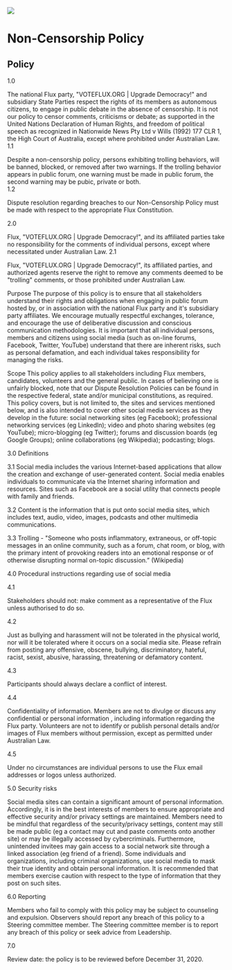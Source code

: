 
<img src="../Flux_Icon_Colour55.png" />

# Non-Censorship Policy 

## Policy
1.0

The national Flux party, "VOTEFLUX.ORG | Upgrade Democracy!" and subsidiary State Parties respect the rights of its members as autonomous citizens, to engage in public debate in the absence of censorship.  It is not our policy to censor comments, criticisms or debate; as supported in the United Nations Declaration of Human Rights, and freedom of political speech as recognized in Nationwide News Pty Ltd v Wills (1992) 177 CLR 1, the High Court of Australia, except where prohibited under Australian Law. 
1.1

Despite a non-censorship policy, persons exhibiting trolling behaviors, will be banned, blocked, or removed after two warnings.  If the trolling behavior appears in public forum, one warning must be made in public forum, the second warning may be pubic, private or both.  
1.2 

Dispute resolution regarding breaches to our Non-Censorship Policy must be made with respect to the appropriate Flux Constitution.

2.0

Flux, "VOTEFLUX.ORG | Upgrade Democracy!", and its affiliated parties take no responsibility for the comments of individual persons, except where necessitated under Australian Law. 
2.1 

Flux, "VOTEFLUX.ORG | Upgrade Democracy!", its affiliated parties, and authorized agents reserve the right to remove any comments deemed to be "trolling" comments, or those prohibited under Australian Law.

Purpose 
The purpose of this policy is to ensure that all stakeholders understand their rights and obligations when engaging in public forum hosted by, or in association with the national Flux party and it's subsidiary party  affiliates.  We encourage mutually respectful exchanges, tolerance, and encourage the use of deliberative discussion and conscious communication methodologies.  It is important that all individual persons, members and citizens using social media (such as on-line forums, Facebook, Twitter, YouTube) understand that there are inherent risks, such as personal defamation, and each individual takes responsibility for managing the risks. 

Scope 
This policy applies to all stakeholders including Flux members, candidates, volunteers and the general public. In cases of believing one is unfairly blocked, note that our Dispute Resolution Policies can be found in the respective federal, state and/or municipal constitutions, as required.  This policy covers, but is not limited to, the sites and services mentioned below, and is also intended to cover other social media services as they develop in the future:  social networking sites (eg Facebook); professional networking services (eg Linkedln); video and photo sharing websites (eg YouTube); micro-blogging (eg Twitter); forums and discussion boards (eg Google Groups); online collaborations (eg Wikipedia); podcasting; blogs. 

3.0  Definitions 

3.1 Social media includes the various Internet-based applications that allow the creation and exchange of user-generated content. Social media enables individuals to communicate via the Internet sharing information and resources. Sites such as Facebook are a social utility that connects people with family and friends. 

3.2 Content is the information that is put onto social media sites, which includes text, audio, video, images, podcasts and other multimedia communications. 

3.3 Trolling - "Someone who posts inflammatory, extraneous, or off-topic messages in an online community, such as a forum, chat room, or blog, with the primary intent of provoking readers into an emotional response or of otherwise disrupting normal on-topic discussion.” (Wikipedia)

4.0  Procedural instructions regarding use of social media 

4.1 

Stakeholders should not: make comment as a representative of the Flux unless authorised to do so. 

4.2 

Just as bullying and harassment will not be tolerated in the physical world, nor will it be tolerated where it occurs on a social media site. Please refrain from posting any offensive, obscene, bullying, discriminatory, hateful, racist, sexist, abusive, harassing, threatening or defamatory content. 

4.3 

Participants should always declare a conflict of interest. 

4.4 

Confidentiality of information.  Members  are not to divulge or discuss any confidential or personal information , including information regarding the Flux party.  Volunteers are not to identify or publish personal details and/or images of Flux members without permission, except as permitted under Australian Law.  

4.5 

Under no circumstances are individual persons to use the Flux email addresses or logos unless authorized.
 

5.0  Security risks 

Social media sites can contain a significant amount of personal information. Accordingly, it is in the best interests of members to ensure appropriate and effective security and/or privacy settings are maintained. Members need to be mindful that regardless of the security/privacy settings, content may still be made public (eg  a contact may cut and paste comments onto another site) or may be illegally accessed by cybercriminals. Furthermore, unintended invitees may gain access to a social network site through a linked association (eg friend of a friend). Some individuals and organizations, including criminal organizations, use social media to mask their true identity and obtain personal information. It is recommended that members exercise caution with respect to the type of information that they post on such sites. 

6.0  Reporting 

Members who fail to comply with this policy may be subject to counseling and expulsion. Observers should report any breach of this policy to a Steering committee member. The Steering committee member is to report any breach of this policy or seek advice from Leadership. 

7.0  

Review date: the policy is to be reviewed before December 31, 2020.

